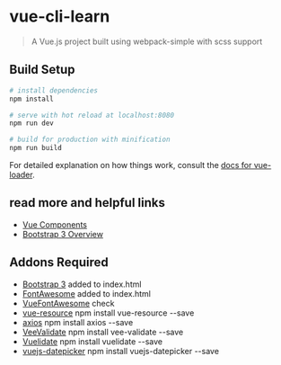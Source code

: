 # vue-cli-learn

> A Vue.js project built using webpack-simple with scss support

## Build Setup

``` bash
# install dependencies
npm install

# serve with hot reload at localhost:8080
npm run dev

# build for production with minification
npm run build
```

For detailed explanation on how things work, consult the [docs for vue-loader](http://vuejs.github.io/vue-loader).

## read more and helpful links
- [Vue Components](https://vuejs.org/v2/guide/components.html)
- [Bootstrap 3 Overview](https://getbootstrap.com/docs/3.3/css/#overview)

## Addons Required
- [Bootstrap 3](http://getbootstrap.com/docs/3.3/) added to index.html
- [FontAwesome](https://fontawesome.com/get-started) added to index.html
- [VueFontAwesome](https://www.npmjs.com/package/@fortawesome/vue-fontawesome) check
- [vue-resource](https://github.com/pagekit/vue-resource) npm install vue-resource --save
- [axios](https://github.com/axios/axios) npm install axios --save
- [VeeValidate](https://monterail.github.io/vuelidate/#getting-started) npm install vee-validate --save
- [Vuelidate](https://vee-validate.logaretm.com/) npm install vuelidate --save
- [vuejs-datepicker](https://github.com/charliekassel/vuejs-datepicker) npm install vuejs-datepicker --save

